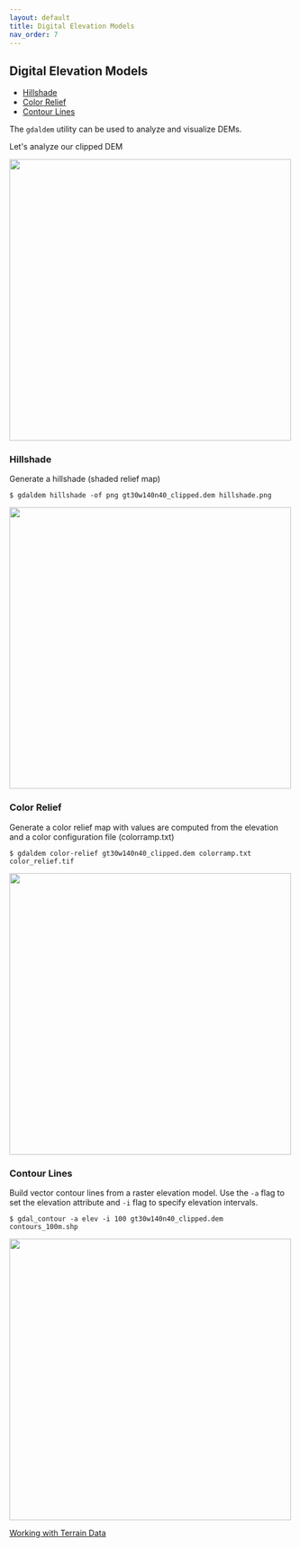 ```yaml
---
layout: default
title: Digital Elevation Models
nav_order: 7
---
```


## Digital Elevation Models

* [Hillshade](#hillshade)
* [Color Relief](#color-relief)
* [Contour Lines](#contour-lines)

The `gdaldem` utility can be used to analyze and visualize DEMs. 

Let's analyze our clipped DEM 

<img src="https://raw.githubusercontent.com/kimdurante/intro-to-gdal/master/images/dem_clip.png" width="500">

### Hillshade

Generate a hillshade (shaded relief map)

```
$ gdaldem hillshade -of png gt30w140n40_clipped.dem hillshade.png
```


<img src="https://raw.githubusercontent.com/kimdurante/intro-to-gdal/master/images/hillshade.png" width="500">

### Color Relief

Generate a color relief map with values are computed from the elevation and a color configuration file (colorramp.txt)

```
$ gdaldem color-relief gt30w140n40_clipped.dem colorramp.txt color_relief.tif
```


<img src="https://raw.githubusercontent.com/kimdurante/intro-to-gdal/master/images/colorrelief.png" width="500">

### Contour Lines

Build vector contour lines from a raster elevation model. Use the `-a` flag to set the elevation attribute and `-i` flag to specify elevation intervals. 

```
$ gdal_contour -a elev -i 100 gt30w140n40_clipped.dem contours_100m.shp
```


<img src="https://raw.githubusercontent.com/kimdurante/intro-to-gdal/master/images/contours_100m.png" width="500">


[Working with Terrain Data](https://tilemill-project.github.io/tilemill/docs/guides/terrain-data/)
